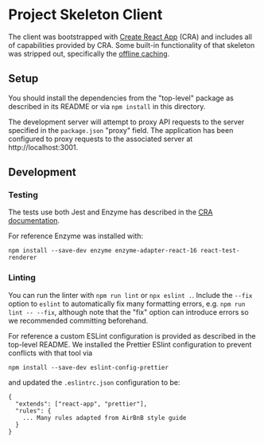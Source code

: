 # Project Skeleton Client

The client was bootstrapped with [Create React App](https://github.com/facebookincubator/create-react-app) (CRA) and includes all of capabilities provided by CRA. Some built-in functionality of that skeleton was stripped out, specifically the [offline caching](https://facebook.github.io/create-react-app/docs/making-a-progressive-web-app).

## Setup

You should install the dependencies from the "top-level" package as described in its README or via `npm install` in this directory.

The development server will attempt to proxy API requests to the server specified in the `package.json` "proxy" field. The application has been configured to proxy requests to the associated server at http://localhost:3001.

## Development

### Testing

The tests use both Jest and Enzyme has described in the [CRA documentation](https://facebook.github.io/create-react-app/docs/running-tests).

For reference Enzyme was installed with:

```
npm install --save-dev enzyme enzyme-adapter-react-16 react-test-renderer
```

### Linting

You can run the linter with `npm run lint` or `npx eslint .`. Include the `--fix` option to `eslint` to automatically fix many formatting errors, e.g. `npm run lint -- --fix`, although note that the "fix" option can introduce errors so we recommended committing beforehand.

For reference a custom ESLint configuration is provided as described in the top-level README. We installed the Prettier ESlint configuration to prevent conflicts with that tool via

```
npm install --save-dev eslint-config-prettier
```

and updated the `.eslintrc.json` configuration to be:

```
{
  "extends": ["react-app", "prettier"],
  "rules": {
    ... Many rules adapted from AirBnB style guide
  }
}
```
